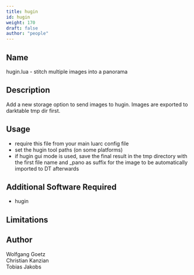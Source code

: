 ```yaml
---
title: hugin
id: hugin
weight: 170
draft: false
author: "people"
---
```


## Name

hugin.lua - stitch multiple images into a panorama

## Description

Add a new storage option to send images to hugin.
Images are exported to darktable tmp dir first.

## Usage

* require this file from your main luarc config file
* set the hugin tool paths (on some platforms)
* if hugin gui mode is used, save the final result in the tmp directory with the first file name and \_pano as suffix for the image to be automatically imported to DT afterwards

## Additional Software Required

* hugin

## Limitations


## Author

Wolfgang Goetz  
Christian Kanzian  
Tobias Jakobs  
